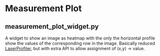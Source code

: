 # Measurement Plot

## measurement_plot_widget.py
A widget to show an image as heatmap with the only the horizontal profile show the values of the corresponding row in 
the image.
Basically reduced [LaserProfiler](../LaserProfiler/README.md), but with extra API to allow assignment of (x,y) -> value.
